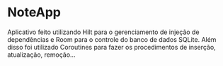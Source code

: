 # NoteApp
Aplicativo feito utilizando Hilt para o gerenciamento de injeção de dependências e Room para o controle do banco de dados SQLite. Além disso foi utilizado Coroutines para fazer os procedimentos de inserção, atualização, remoção...
